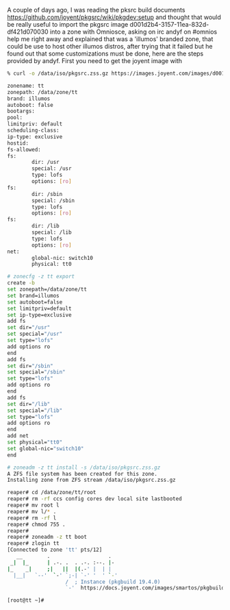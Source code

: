 A couple of days ago, I was reading the pksrc build documents
https://github.com/joyent/pkgsrc/wiki/pkgdev:setup and thought that
would be really useful to import the pkgsrc image
d001d2b4-3157-11ea-832d-df421d070030 into a zone with Omniosce, asking
on irc andyf on #omnios help me right away and explained that was a
'illumos' branded zone, that could be use to host other illumos distros,
after trying that  it failed but he found out that some customizations
must be done, here are the steps provided by andyf.  First you need to
get the joyent image with

```bash
% curl -o /data/iso/pkgsrc.zss.gz https://images.joyent.com/images/d001d2b4-3157-11ea-832d-df421d070030/file
```
```bash 
zonename: tt
zonepath: /data/zone/tt
brand: illumos
autoboot: false
bootargs:
pool:
limitpriv: default
scheduling-class:
ip-type: exclusive
hostid:
fs-allowed:
fs:
        dir: /usr
        special: /usr
        type: lofs
        options: [ro]
fs:
        dir: /sbin
        special: /sbin
        type: lofs
        options: [ro]
fs:
        dir: /lib
        special: /lib
        type: lofs
        options: [ro]
net:
        global-nic: switch10
        physical: tt0
```
```bash 
# zonecfg -z tt export
create -b
set zonepath=/data/zone/tt
set brand=illumos
set autoboot=false
set limitpriv=default
set ip-type=exclusive
add fs
set dir="/usr"
set special="/usr"
set type="lofs"
add options ro
end
add fs
set dir="/sbin"
set special="/sbin"
set type="lofs"
add options ro
end
add fs
set dir="/lib"
set special="/lib"
set type="lofs"
add options ro
end
add net
set physical="tt0"
set global-nic="switch10"
end
```
```bash
# zoneadm -z tt install -s /data/iso/pkgsrc.zss.gz
A ZFS file system has been created for this zone.
Installing zone from ZFS stream /data/iso/pkgsrc.zss.gz

reaper# cd /data/zone/tt/root
reaper# rm -rf ccs config cores dev local site lastbooted
reaper# mv root l
reaper# mv l/* .
reaper# rm -rf l
reaper# chmod 755 .
reaper#
reaper# zoneadm -z tt boot
reaper# zlogin tt
[Connected to zone 'tt' pts/12]
   __        .                   .
 _|  |_      | .-. .  . .-. :--. |-
|_    _|     ;|   ||  |(.-' |  | |
  |__|   `--'  `-' `;-| `-' '  ' `-'
                   /  ; Instance (pkgbuild 19.4.0)
                   `-'  https://docs.joyent.com/images/smartos/pkgbuild

[root@tt ~]#
```
